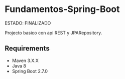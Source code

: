 # Fundamentos-Spring-Boot


ESTADO: FINALIZADO

Projecto basico con api REST y JPARepository.

## Requirements

- Maven 3.X.X
- Java 8
- Spring Boot 2.7.0